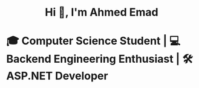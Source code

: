 # <h1 align="center"> Hi 👋, I'm Ahmed Emad </h1>
# 🎓 Computer Science Student | 💻 Backend Engineering Enthusiast | 🛠️ ASP.NET Developer
